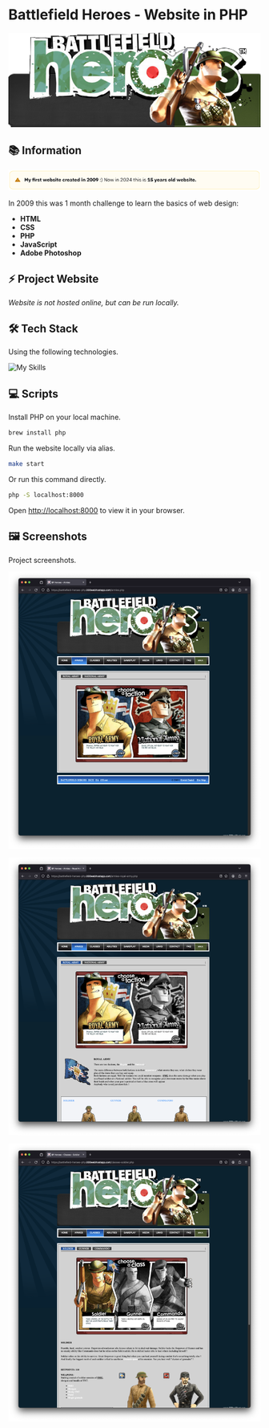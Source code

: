 # Battlefield Heroes - Website in PHP

![bfh](/github-images/bfh.png)

## 📚 Information

![bfg-alert](/github-images/alert.png)

In 2009 this was 1 month challenge to learn the basics of web design:

- **HTML**
- **CSS**
- **PHP**
- **JavaScript**
- **Adobe Photoshop**

## ⚡ Project Website

_Website is not hosted online, but can be run locally._

## 🛠️ Tech Stack

Using the following technologies.

![My Skills](https://skillicons.dev/icons?i=html,css,js,php,ps)

## 💻 Scripts

Install PHP on your local machine.

```bash
brew install php
```

Run the website locally via alias.

```bash
make start
```

Or run this command directly.

```bash
php -S localhost:8000
```

Open <http://localhost:8000> to view it in your browser.

## 🖼️ Screenshots

Project screenshots.

![bfh-1](/github-images/screenshot-1.png)

![bfh-2](/github-images/screenshot-2.png)

![bfh-3](/github-images/screenshot-3.png)
